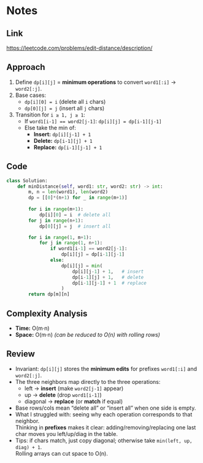 # Notes

## Link
https://leetcode.com/problems/edit-distance/description/

## Approach
1. Define `dp[i][j]` = **minimum operations** to convert `word1[:i]` → `word2[:j]`.
2. Base cases:
   - `dp[i][0] = i` (delete all `i` chars)
   - `dp[0][j] = j` (insert all `j` chars)
3. Transition for `i ≥ 1, j ≥ 1`:
   - If `word1[i-1] == word2[j-1]`: `dp[i][j] = dp[i-1][j-1]`
   - Else take the min of:
     - **Insert:** `dp[i][j-1] + 1`
     - **Delete:** `dp[i-1][j] + 1`
     - **Replace:** `dp[i-1][j-1] + 1`

## Code
``` python
class Solution:
    def minDistance(self, word1: str, word2: str) -> int:
        m, n = len(word1), len(word2)
        dp = [[0]*(n+1) for _ in range(m+1)]
        
        for i in range(m+1):
            dp[i][0] = i  # delete all
        for j in range(n+1):
            dp[0][j] = j  # insert all

        for i in range(1, m+1):
            for j in range(1, n+1):
                if word1[i-1] == word2[j-1]:
                    dp[i][j] = dp[i-1][j-1]
                else:
                    dp[i][j] = min(
                        dp[i][j-1] + 1,   # insert
                        dp[i-1][j] + 1,   # delete
                        dp[i-1][j-1] + 1  # replace
                    )
        return dp[m][n]
```

## Complexity Analysis
- **Time:** O(m·n)
- **Space:** O(m·n)  *(can be reduced to O(n) with rolling rows)*

## Review
- Invariant: `dp[i][j]` stores the **minimum edits** for prefixes `word1[:i]` and `word2[:j]`.
- The three neighbors map directly to the three operations:
  - left → **insert** (make `word2[j-1]` appear)
  - up → **delete** (drop `word1[i-1]`)
  - diagonal → **replace** (or **match** if equal)
- Base rows/cols mean “delete all” or “insert all” when one side is empty.
- What I struggled with: seeing why each operation corresponds to that neighbor.  
  Thinking in **prefixes** makes it clear: adding/removing/replacing one last char moves you left/up/diag in the table.
- Tips: if chars match, just copy diagonal; otherwise take `min(left, up, diag) + 1`.  
  Rolling arrays can cut space to O(n).
